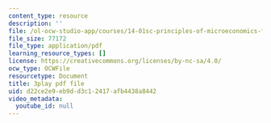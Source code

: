 ```yaml
---
content_type: resource
description: ''
file: /ol-ocw-studio-app/courses/14-01sc-principles-of-microeconomics-fall-2011/d22ce2e9eb9dd3c12417afb4438a8442_zFIB8-30YhA.pdf
file_size: 77172
file_type: application/pdf
learning_resource_types: []
license: https://creativecommons.org/licenses/by-nc-sa/4.0/
ocw_type: OCWFile
resourcetype: Document
title: 3play pdf file
uid: d22ce2e9-eb9d-d3c1-2417-afb4438a8442
video_metadata:
  youtube_id: null
---
```

